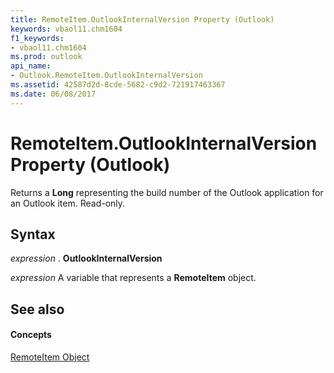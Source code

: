 ```yaml
---
title: RemoteItem.OutlookInternalVersion Property (Outlook)
keywords: vbaol11.chm1604
f1_keywords:
- vbaol11.chm1604
ms.prod: outlook
api_name:
- Outlook.RemoteItem.OutlookInternalVersion
ms.assetid: 42587d2d-8cde-5682-c9d2-721917463367
ms.date: 06/08/2017
---
```



# RemoteItem.OutlookInternalVersion Property (Outlook)

Returns a  **Long** representing the build number of the Outlook application for an Outlook item. Read-only.


## Syntax

 _expression_ . **OutlookInternalVersion**

 _expression_ A variable that represents a **RemoteItem** object.


## See also


#### Concepts


[RemoteItem Object](Outlook.RemoteItem.md)

